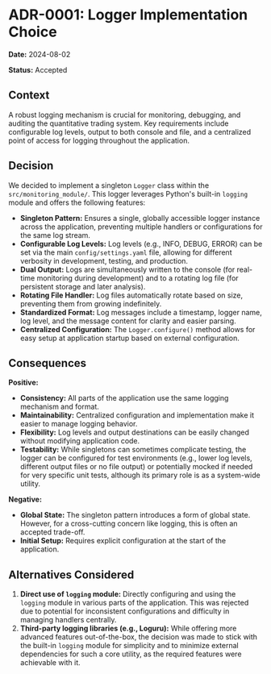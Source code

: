 # ADR-0001: Logger Implementation Choice

**Date:** 2024-08-02

**Status:** Accepted

## Context

A robust logging mechanism is crucial for monitoring, debugging, and auditing the quantitative trading system. Key requirements include configurable log levels, output to both console and file, and a centralized point of access for logging throughout the application.

## Decision

We decided to implement a singleton `Logger` class within the `src/monitoring_module/`. This logger leverages Python's built-in `logging` module and offers the following features:

*   **Singleton Pattern:** Ensures a single, globally accessible logger instance across the application, preventing multiple handlers or configurations for the same log stream.
*   **Configurable Log Levels:** Log levels (e.g., INFO, DEBUG, ERROR) can be set via the main `config/settings.yaml` file, allowing for different verbosity in development, testing, and production.
*   **Dual Output:** Logs are simultaneously written to the console (for real-time monitoring during development) and to a rotating log file (for persistent storage and later analysis).
*   **Rotating File Handler:** Log files automatically rotate based on size, preventing them from growing indefinitely.
*   **Standardized Format:** Log messages include a timestamp, logger name, log level, and the message content for clarity and easier parsing.
*   **Centralized Configuration:** The `Logger.configure()` method allows for easy setup at application startup based on external configuration.

## Consequences

**Positive:**
*   **Consistency:** All parts of the application use the same logging mechanism and format.
*   **Maintainability:** Centralized configuration and implementation make it easier to manage logging behavior.
*   **Flexibility:** Log levels and output destinations can be easily changed without modifying application code.
*   **Testability:** While singletons can sometimes complicate testing, the logger can be configured for test environments (e.g., lower log levels, different output files or no file output) or potentially mocked if needed for very specific unit tests, although its primary role is as a system-wide utility.

**Negative:**
*   **Global State:** The singleton pattern introduces a form of global state. However, for a cross-cutting concern like logging, this is often an accepted trade-off.
*   **Initial Setup:** Requires explicit configuration at the start of the application.

## Alternatives Considered

1.  **Direct use of `logging` module:** Directly configuring and using the `logging` module in various parts of the application. This was rejected due to potential for inconsistent configurations and difficulty in managing handlers centrally.
2.  **Third-party logging libraries (e.g., Loguru):** While offering more advanced features out-of-the-box, the decision was made to stick with the built-in `logging` module for simplicity and to minimize external dependencies for such a core utility, as the required features were achievable with it. 